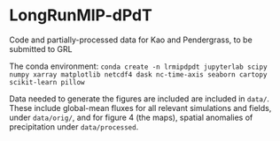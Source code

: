 # LongRunMIP-dPdT
Code and partially-processed data for Kao and Pendergrass, to be submitted to GRL

The conda environment: 
```conda create -n lrmipdpdt jupyterlab scipy numpy xarray matplotlib netcdf4 dask nc-time-axis seaborn cartopy scikit-learn pillow```

Data needed to generate the figures are included are included in ```data/```. These include global-mean fluxes for all relevant simulations and fields, under ```data/orig/```, and for figure 4 (the maps), spatial anomalies of precipitation under ```data/processed```.  

